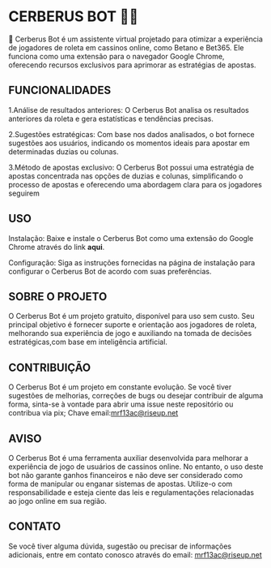 
# CERBERUS BOT 🤖🎰
🤖 Cerberus Bot é um assistente virtual projetado para otimizar a experiência de jogadores de roleta em cassinos online, como Betano e Bet365. Ele funciona como uma extensão para o navegador Google Chrome, oferecendo recursos exclusivos para aprimorar as estratégias de apostas.

## FUNCIONALIDADES
1.Análise de resultados anteriores: O Cerberus Bot analisa os resultados anteriores da roleta e gera estatísticas e tendências precisas.

2.Sugestões estratégicas: Com base nos dados analisados, o bot fornece sugestões aos usuários, indicando os momentos ideais para apostar em determinadas duzias ou colunas.

3.Método de apostas exclusivo: O Cerberus Bot possui uma estratégia de apostas concentrada nas opções de duzias e colunas, simplificando o processo de apostas e oferecendo uma abordagem clara para os jogadores seguirem

## USO
Instalação: Baixe e instale o Cerberus Bot como uma extensão do Google Chrome através do link **aqui**.

Configuração: Siga as instruções fornecidas na página de instalação para configurar o Cerberus Bot de acordo com suas preferências.

## SOBRE O PROJETO
O Cerberus Bot é um projeto gratuito, disponível para uso sem custo. Seu principal objetivo é fornecer suporte e orientação aos jogadores de roleta, melhorando sua experiência de jogo e auxiliando na tomada de decisões estratégicas,com base em inteligência artificial.

## CONTRIBUIÇÃO
O Cerberus Bot é um projeto em constante evolução. Se você tiver sugestões de melhorias, correções de bugs ou desejar contribuir de alguma forma, sinta-se à vontade para abrir uma issue neste repositório ou contribua via pix;
Chave email:mrf13ac@riseup.net

## AVISO
O Cerberus Bot é uma ferramenta auxiliar desenvolvida para melhorar a experiência de jogo de usuários de cassinos online. No entanto, o uso deste bot não garante ganhos financeiros e não deve ser considerado como forma de manipular ou enganar sistemas de apostas. Utilize-o com responsabilidade e esteja ciente das leis e regulamentações relacionadas ao jogo online em sua região.

## CONTATO
Se você tiver alguma dúvida, sugestão ou precisar de informações adicionais, entre em contato conosco através do email: mrf13ac@riseup.net




